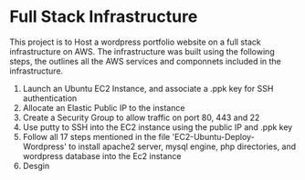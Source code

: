 # Full Stack Infrastructure
This project is to Host a wordpress portfolio website on a full stack infrastructure on AWS. The infrastructure was built using the following steps, the outlines all the AWS services and componnets included in the infrastructure. 
1. Launch an Ubuntu EC2 Instance, and associate a .ppk key for SSH authentication
2. Allocate an Elastic Public IP to the instance
3. Create a Security Group to allow traffic on port 80, 443 and 22
4. Use putty to SSH into the EC2 instance using the public IP and .ppk key
5. Follow all 17 steps mentioned in the file 'EC2-Ubuntu-Deploy-Wordpress' to install apache2 server, mysql engine, php directories, and wordpress database into the Ec2       instance
6. Desgin
